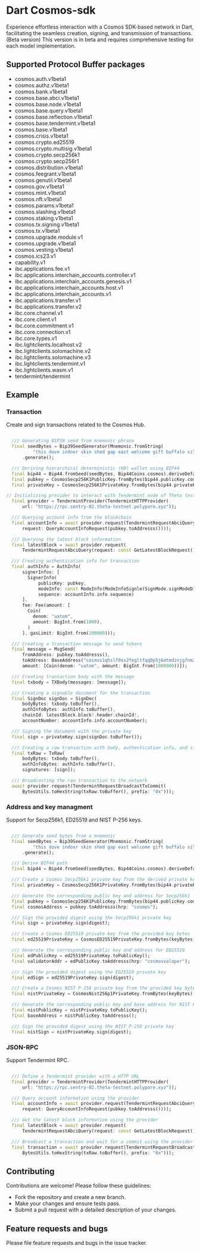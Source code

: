 # Dart Cosmos-sdk

Experience effortless interaction with a Cosmos SDK-based network in Dart, facilitating the seamless creation, signing, and transmission of transactions. (Beta version)
This version is in beta and requires comprehensive testing for each model implementation.

## Supported Protocol Buffer packages

- cosmos.auth.v1beta1
- cosmos.authz.v1beta1
- cosmos.bank.v1beta1
- cosmos.base.abci.v1beta1
- cosmos.base.node.v1beta1
- cosmos.base.query.v1beta1
- cosmos.base.reflection.v1beta1
- cosmos.base.tendermint.v1beta1
- cosmos.base.v1beta1
- cosmos.crisis.v1beta1
- cosmos.crypto.ed25519
- cosmos.crypto.multisig.v1beta1
- cosmos.crypto.secp256k1
- cosmos.crypto.secp256r1
- cosmos.distribution.v1beta1
- cosmos.feegrant.v1beta1
- cosmos.genutil.v1beta1
- cosmos.gov.v1beta1
- cosmos.mint.v1beta1
- cosmos.nft.v1beta1
- cosmos.params.v1beta1
- cosmos.slashing.v1beta1
- cosmos.staking.v1beta1
- cosmos.tx.signing.v1beta1
- cosmos.tx.v1beta1
- cosmos.upgrade.module.v1
- cosmos.upgrade.v1beta1
- cosmos.vesting.v1beta1
- cosmos.ics23.v1
- capability.v1
- ibc.applications.fee.v1
- ibc.applications.interchain_accounts.controller.v1
- ibc.applications.interchain_accounts.genesis.v1
- ibc.applications.interchain_accounts.host.v1
- ibc.applications.interchain_accounts.v1
- ibc.applications.transfer.v1
- ibc.applications.transfer.v2
- ibc.core.channel.v1
- ibc.core.client.v1
- ibc.core.commitment.v1
- ibc.core.connection.v1
- ibc.core.types.v1
- ibc.lightclients.localhost.v2
- ibc.lightclients.solomachine.v2
- ibc.lightclients.solomachine.v3
- ibc.lightclients.tendermint.v1
- ibc.lightclients.wasm.v1
- tendermint/tendermint

## Example

### Transaction

 Create and sign transactions related to the Cosmos Hub.

```dart

  /// Generating BIP39 seed from mnemonic phrase
  final seedBytes = Bip39SeedGenerator(Mnemonic.fromString(
          "this dove indoor skin shed gap east welcome gift buffalo silent high"))
      .generate();

  /// Deriving hierarchical deterministic (HD) wallet using BIP44
  final bip44 = Bip44.fromSeed(seedBytes, Bip44Coins.cosmos).deriveDefaultPath;
  final pubkey = CosmosSecp256K1PublicKey.fromBytes(bip44.publicKey.compressed);
  final privateKey = CosmosSecp256K1PrivateKey.fromBytes(bip44.privateKey.raw);

// Initializing provider to interact with Tendermint node of Theta testnet
  final provider = TendermintProvider(TendermintHTTPProvider(
      url: "https://rpc.sentry-02.theta-testnet.polypore.xyz"));

  /// Querying account info from the blockchain
  final accountInfo = await provider.request(TendermintRequestAbciQuery(
      request: QueryAccountInfoRequest(pubkey.toAddresss())));

  /// Querying the latest block information
  final latestBlock = await provider.request(
      TendermintRequestAbciQuery(request: const GetLatestBlockRequest()));

  /// Creating authentication info for transaction
  final authInfo = AuthInfo(
      signerInfos: [
        SignerInfo(
            publicKey: pubkey,
            modeInfo: const ModeInfo(ModeInfoSignle(SignMode.signModeDirect)),
            sequence: accountInfo.info.sequence)
      ],
      fee: Fee(amount: [
        Coin(
          denom: "uatom",
          amount: BigInt.from(1000),
        )
      ], gasLimit: BigInt.from(200000)));

  /// Creating a transaction message to send tokens
  final message = MsgSend(
      fromAddress: pubkey.toAddresss(),
      toAddress: BaseAddress("cosmos1qhslf0sx2fegltfqq0p5j6etmdznjgfnm2j6nc"),
      amount: [Coin(denom: "uatom", amount: BigInt.from(1000000))]);

  /// Creating transaction body with the message
  final txbody = TXBody(messages: [message]);

  /// Creating a signable document for the transaction
  final SignDoc signDoc = SignDoc(
      bodyBytes: txbody.toBuffer(),
      authInfoBytes: authInfo.toBuffer(),
      chainId: latestBlock.block!.header.chainId!,
      accountNumber: accountInfo.info.accountNumber);

  /// Signing the document with the private key
  final sign = privateKey.sign(signDoc.toBuffer());

  /// Creating a raw transaction with body, authentication info, and signature
  final txRaw = TxRaw(
      bodyBytes: txbody.toBuffer(),
      authInfoBytes: authInfo.toBuffer(),
      signatures: [sign]);

  /// Broadcasting the raw transaction to the network
  await provider.request(TendermintRequestBroadcastTxCommit(
      BytesUtils.toHexString(txRaw.toBuffer(), prefix: "0x")));

 ```

### Address and key managment
  
  Support for Secp256k1, ED25519 and NIST P-256 keys.

```dart

  /// Generate seed bytes from a mnemonic
  final seedBytes = Bip39SeedGenerator(Mnemonic.fromString(
          "this dove indoor skin shed gap east welcome gift buffalo silent high"))on
      .generate();

  /// Derive BIP44 path
  final bip44 = Bip44.fromSeed(seedBytes, Bip44Coins.cosmos).deriveDefaultPath;

  /// Create a Cosmos Secp256k1 private key from the derived private key bytes
  final privateKey = CosmosSecp256K1PrivateKey.fromBytes(bip44.privateKey.raw);

  /// Generate the corresponding public key and address for Secp256k1
  final pubkey = CosmosSecp256K1PublicKey.fromBytes(bip44.publicKey.compressed);
  final cosmosAddress = pubkey.toAddresss(hrp: "cosmos");

  /// Sign the provided digest using the Secp256k1 private key
  final sign = privateKey.sign(digest);

  /// Create a Cosmos ED25519 private key from the provided key bytes
  final ed25519PrivateKey = CosmosED25519PrivateKey.fromBytes(keyBytes);

  /// Generate the corresponding public key and address for ED25519
  final edPublicKey = ed25519PrivateKey.toPublicKey();
  final validatorAddr = edPublicKey.toAddresss(hrp: "cosmosvaloper");

  /// Sign the provided digest using the ED25519 private key
  final edSign = ed25519PrivateKey.sign(digest);

  /// Create a Cosmos NIST P-256 private key from the provided key bytes
  final nistPrivateKey = CosmosNist256p1PrivateKey.fromBytes(keyBytes);

  /// Generate the corresponding public key and base address for NIST P-256
  final nistPublicKey = nistPrivateKey.toPublicKey();
  final baseAddress = nistPublicKey.toAddresss();

  /// Sign the provided digest using the NIST P-256 private key
  final nistSign = nistPrivateKey.sign(digest);

  ```

### JSON-RPC

  Support Tendermint RPC.

```dart

  /// Define a Tendermint provider with a HTTP URL
  final provider = TendermintProvider(TendermintHTTPProvider(
      url: "https://rpc.sentry-02.theta-testnet.polypore.xyz"));

  /// Query account information using the provider
  final accountInfo = await provider.request(TendermintRequestAbciQuery(
      request: QueryAccountInfoRequest(pubkey.toAddresss())));

  /// Get the latest block information using the provider
  final latestBlock = await provider.request(
      TendermintRequestAbciQuery(request: const GetLatestBlockRequest()));

  /// Broadcast a transaction and wait for a commit using the provider
  final transaction = await provider.request(TendermintRequestBroadcastTxCommit(
      BytesUtils.toHexString(txRaw.toBuffer(), prefix: "0x")));

```

## Contributing

Contributions are welcome! Please follow these guidelines:

- Fork the repository and create a new branch.
- Make your changes and ensure tests pass.
- Submit a pull request with a detailed description of your changes.

## Feature requests and bugs

Please file feature requests and bugs in the issue tracker.
